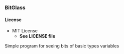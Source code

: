 ### BitGlass

#### License
- MIT License
   - **See LICENSE file**

Simple program for seeing bits of basic types variables